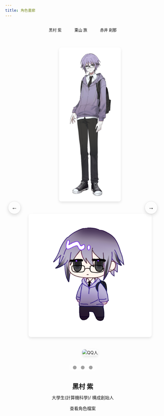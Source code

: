 ```yaml
---
title: 角色畫廊
---
```


<!-- 引入 Glide.js -->
<link rel="stylesheet" href="https://cdn.jsdelivr.net/npm/@glidejs/glide/dist/css/glide.core.min.css">
<link rel="stylesheet" href="https://cdn.jsdelivr.net/npm/@glidejs/glide/dist/css/glide.theme.min.css">
<script src="https://cdn.jsdelivr.net/npm/@glidejs/glide"></script>

<!-- 角色快速跳轉 -->
<div class="character-nav">
  <button class="char-btn active" data-target="hcz">黑村 紫</button>
  <button class="char-btn" data-target="azmt">東山 旅</button>
  <button class="char-btn" data-target="stn">赤井 刹那</button>
  <!-- 可以繼續添加更多角色按鈕 -->
</div>

<!-- 每個角色的輪播圖 -->
<div class="character-slides">
  <!-- 黑村紫的輪播 -->
  <div id="hcz-slider" class="glide character-slider active">
    <div class="glide__track" data-glide-el="track">
      <ul class="glide__slides">
        <!-- 第一張圖片 -->
        <li class="glide__slide">
          <div class="image-container">
            <img src="_Attach/Image/avatar/tachie/hcz-tachie.PNG" alt="黑村紫立繪" />
          </div>
        </li>
        <!-- 第二張圖片 -->
        <li class="glide__slide">
          <div class="image-container">
            <img src="_Attach/Image/HCZ.png" alt="QQ人" />
          </div>
        </li>
        <!-- 第三張圖片 -->
        <li class="glide__slide">
          <div class="image-container">
            <img src="_Attach/Image/IMG_6340.JPG" alt="QQ人" />
          </div>
        </li>
      </ul>
      <!-- 添加導航點 -->
      <div class="glide__bullets" data-glide-el="controls[nav]">
        <button class="glide__bullet" data-glide-dir="=0"></button>
        <button class="glide__bullet" data-glide-dir="=1"></button>
        <button class="glide__bullet" data-glide-dir="=2"></button>
      </div>
      <!-- 添加左右箭頭 -->
      <div class="glide__arrows" data-glide-el="controls">
        <button class="glide__arrow glide__arrow--left" data-glide-dir="<">←</button>
        <button class="glide__arrow glide__arrow--right" data-glide-dir=">">→</button>
      </div>
    </div>
    <!-- 將說明文字移到輪播外部 -->
    <div class="slide-caption">
      <h3>黑村 紫</h3>
      <p>大學生(計算機科學)/ 構成創始人</p>
      <a href="人物設定(DB)/黑村 紫" class="character-link">查看角色檔案</a>
    </div>
  </div>

  <!-- 東山旅的輪播 -->
  <div id="azmt-slider" class="glide character-slider">
    <div class="glide__track" data-glide-el="track">
      <ul class="glide__slides">
        <!-- 第一張圖片 -->
        <li class="glide__slide">
          <div class="image-container">
            <img src="_Attach/Image/avatar/tachie/dsl-tachie.PNG" alt="東山旅立繪" onerror="this.onerror=null; this.src='_Attach/Image/avatar/tachie/dsl-tachie.png';" />
          </div>
        </li>
        <!-- 第二張圖片 -->
        <li class="glide__slide">
          <div class="image-container">
            <img src="_Attach/Image/IMG_6340.JPG" alt="東山旅其他立繪" onerror="this.onerror=null; this.src='_Attach/Image/IMG_6340.jpg';" />
          </div>
        </li>
        <!-- 第三張圖片 -->
        <li class="glide__slide">
          <div class="image-container">
            <img src="_Attach/Image/DSL.png" alt="東山旅其他立繪" onerror="this.onerror=null; this.src='_Attach/Image/DSL.PNG';" />
          </div>
        </li>
      </ul>
      <!-- 添加導航點（修正數量） -->
      <div class="glide__bullets" data-glide-el="controls[nav]">
        <button class="glide__bullet" data-glide-dir="=0"></button>
        <button class="glide__bullet" data-glide-dir="=1"></button>
        <button class="glide__bullet" data-glide-dir="=2"></button>
      </div>
      <!-- 添加左右箭頭 -->
      <div class="glide__arrows" data-glide-el="controls">
        <button class="glide__arrow glide__arrow--left" data-glide-dir="<">←</button>
        <button class="glide__arrow glide__arrow--right" data-glide-dir=">">→</button>
      </div>
    </div>
    <!-- 將說明文字移到輪播外部 -->
    <div class="slide-caption">
      <h3>東山 旅</h3>
      <p>大學生/人類社會的高效低功耗垃圾回收站</p>
      <a href="人物設定(DB)/東山 旅" class="character-link">查看角色檔案</a>
    </div>
  </div>

  <!-- 赤井刹那的輪播 -->
  <div id="stn-slider" class="glide character-slider">
    <div class="glide__track" data-glide-el="track">
      <ul class="glide__slides">
        <!-- 第一張圖片 -->
        <li class="glide__slide">
          <div class="image-container">
            <img src="_Attach/Image/avatar/tachie/stn-tachie.PNG" alt="赤井刹那立繪" onerror="this.onerror=null; this.src='_Attach/Image/avatar/tachie/stn-tachie.png';" />
          </div>
        </li>
        <!-- 第二張圖片 -->
        <li class="glide__slide">
          <div class="image-container">
            <img src="_Attach/Image/Pasted image 20240317143211.png" alt="赤井刹那其他圖片" />
          </div>
        </li>
      </ul>
      <!-- 添加導航點 -->
      <div class="glide__bullets" data-glide-el="controls[nav]">
        <button class="glide__bullet" data-glide-dir="=0"></button>
        <button class="glide__bullet" data-glide-dir="=1"></button>
      </div>
      <!-- 添加左右箭頭 -->
      <div class="glide__arrows" data-glide-el="controls">
        <button class="glide__arrow glide__arrow--left" data-glide-dir="<">←</button>
        <button class="glide__arrow glide__arrow--right" data-glide-dir=">">→</button>
      </div>
    </div>
    <!-- 將說明文字移到輪播外部 -->
    <div class="slide-caption">
      <h3>赤井 刹那</h3>
      <p>仿生人</p>
      <a href="人物設定(DB)/赤井 刹那" class="character-link">查看角色檔案</a>
    </div>
  </div>
</div>

<style>
/* 基本樣式 */
.character-slides {
  position: relative;
  width: 100%;
  max-width: 600px;
  margin: 0 auto;
  text-align: center;
}

.character-slider {
  display: none;
  margin: 20px auto;
  width: 100%;
}

.character-slider.active {
  display: block;
}

.glide__slide {
  display: flex;
  flex-direction: column;
  align-items: center;
  justify-content: center;
  padding: 20px;
}

/* 圖片容器樣式 */
.image-container {
  width: 100%;
  max-width: 400px;
  margin: 0 auto;
  display: flex;
  justify-content: center;
  align-items: center;
}

.glide__slide img {
  max-width: 100%;
  max-height: 500px;
  width: auto;
  height: auto;
  object-fit: contain;
  border-radius: 8px;
  box-shadow: 0 4px 8px rgba(0,0,0,0.1);
}

/* 角色導航樣式 */
.character-nav {
  display: flex;
  justify-content: center;
  flex-wrap: wrap;
  gap: 10px;
  margin: 20px auto;
  max-width: 800px;
}

.char-btn {
  padding: 8px 16px;
  border: 1px solid var(--lightgray);
  border-radius: 20px;
  background: var(--light);
  cursor: pointer;
  transition: all 0.3s ease;
  font-size: 0.9em;
}

.char-btn:hover,
.char-btn.active {
  background: var(--secondary);
  color: var(--light);
}

/* 說明文字樣式 - 完全重寫 */
.slide-caption {
  margin: 20px auto 0;
  text-align: center;
  width: 100%;
  max-width: 400px;
  padding: 10px;
  box-sizing: border-box;
}

/* 隱藏所有Quartz生成的懸停元素 */
.slide-caption h3 a:after,
.slide-caption h3 a:before,
.slide-caption h3:after,
.slide-caption h3:before,
.slide-caption h3 .internal-link:after,
.slide-caption h3 .internal-link:before,
.slide-caption * .heading-anchor:after,
.slide-caption * .heading-anchor:before,
.slide-caption * .internal-link:after,
.slide-caption * .internal-link:before {
  display: none !important;
  opacity: 0 !important;
  content: none !important;
  visibility: hidden !important;
}

/* 完全重置標題樣式 */
.slide-caption h3 {
  display: block;
  width: 100%;
  margin: 0 auto;
  padding: 0;
  text-align: center;
  position: static;
  line-height: 1.5;
  font-size: 1.5em;
}

/* 強制覆蓋任何可能的Quartz樣式 */
.slide-caption h3,
.slide-caption h3 a,
.slide-caption h3 span,
.slide-caption h3 * {
  display: inline !important;
  text-align: center !important;
  position: static !important;
}

/* 確保段落文本也完全居中 */
.slide-caption p {
  display: block;
  width: 100%;
  margin: 10px auto;
  text-align: center;
  color: var(--gray);
}

.character-link {
  display: inline-block;
  margin-top: 10px;
  padding: 5px 10px;
  border-radius: 4px;
  background: var(--secondary);
  color: var(--light);
  text-decoration: none;
  transition: opacity 0.3s ease;
}

.character-link:hover {
  opacity: 0.8;
}

/* 隱藏被篩選的幻燈片 */
.glide__slide.hidden {
  display: none;
}

/* 修改導航箭頭樣式 */
.glide__arrow {
  position: absolute;
  top: 50%;
  transform: translateY(-50%);
  background: var(--light);
  color: var(--secondary);
  border: 1px solid var(--lightgray);
  border-radius: 50%;
  width: 40px;
  height: 40px;
  font-size: 1.2rem;
  cursor: pointer;
  transition: all 0.3s ease;
  z-index: 10;
  display: flex;
  justify-content: center;
  align-items: center;
  padding: 0;
  line-height: 1;
  
  /* 增加陰影效果，提高可見度 */
  box-shadow: 0 2px 10px rgba(0, 0, 0, 0.1);
}

/* 適應日/夜間模式 */
@media (prefers-color-scheme: light) {
  .glide__arrow {
    /* 日間模式下增強陰影 */
    box-shadow: 0 4px 12px rgba(0, 0, 0, 0.15), 0 0 0 1px rgba(0, 0, 0, 0.05);
    /* 確保文字在背景上可見 */
    color: var(--dark);
  }
}

@media (prefers-color-scheme: dark) {
  .glide__arrow {
    /* 夜間模式調整 */
    background: var(--dark);
    color: var(--light);
    border-color: var(--secondary);
    box-shadow: 0 4px 12px rgba(0, 0, 0, 0.3);
  }
}

.glide__arrow:hover {
  background: var(--secondary);
  color: var(--light);
  box-shadow: 0 4px 15px rgba(0, 0, 0, 0.25);
}

.glide__arrow--left {
  left: 10px;
}

.glide__arrow--right {
  right: 10px;
}

/* 修改 glide__track 容器，增加底部間距 */
.glide__track {
  position: relative;
  padding-bottom: 40px; /* 為導航點留出空間 */
}

/* 重新定位導航點 */
.glide__bullets {
  position: absolute;
  bottom: 10px; /* 從底部向上移動 */
  left: 50%;
  transform: translateX(-50%);
  display: flex;
  gap: 0.5rem;
  z-index: 5; /* 確保在其他元素上方 */
  padding: 5px 10px;
  border-radius: 20px;
  background-color: rgba(255, 255, 255, 0.5); /* 半透明背景增強可見度 */
}

/* 適應暗色模式的導航點背景 */
@media (prefers-color-scheme: dark) {
  .glide__bullets {
    background-color: rgba(0, 0, 0, 0.5);
  }
}

/* 增加輪播容器和說明文字的間距 */
.character-slider {
  margin-bottom: 30px;
}

.slide-caption {
  margin-top: 20px; /* 增加與導航點的距離 */
  padding-top: 5px;
  border-top: 1px solid var(--lightgray); /* 添加分隔線增強視覺區分 */
}

/* 增強導航點可視性 */
.glide__bullet {
  width: 12px;
  height: 12px;
  opacity: 0.7;
  background-color: #777;
  border: none;
  border-radius: 50%;
  margin: 0 3px;
  padding: 0;
  cursor: pointer;
}

.glide__bullet--active {
  opacity: 1;
  background-color: var(--secondary);
  transform: scale(1.3);
}

/* 修正輪播容器和內容的對齊問題 */
.glide, .glide__track, .glide__slides {
  width: 100%;
  margin: 0 auto;
}

.glide__slides {
  align-items: center;
  justify-content: center;
}

/* 全局覆蓋Quartz的標題樣式 - 更強力的選擇器 */
body .article .content h1, 
body .article .content h2,
body .article .content h3,
body .article .content h4,
body .article .content h5,
body .article .content h6,
body .article .content .slide-caption h3,
.article .content h1,
.article .content h2,
.article .content h3,
.article .content h4,
.article .content h5,
.article .content h6,
.article .content .slide-caption h3 {
  text-align: center !important;
}

/* 徹底禁用所有的懸停圖標 */
body .article a.internal-link::after,
body .article a.tag::after,
body .article a.heading-anchor::after,
body .article .slide-caption a::after,
body .article .slide-caption h3::after,
.article a.internal-link::after,
.article a.tag::after,
.article a.heading-anchor::after,
.article .slide-caption a::after,
.article .slide-caption h3::after {
  display: none !important;
  content: none !important;
  opacity: 0 !important;
  visibility: hidden !important;
}

/* 清除任何可能的浮動影響 */
.slide-caption:after {
  content: "";
  display: table;
  clear: both;
}

/* 強制所有文本元素居中對齊 */
.slide-caption *,
.slide-caption h3,
.slide-caption p,
.slide-caption a {
  text-align: center !important;
  display: block !important;
  margin-left: auto !important;
  margin-right: auto !important;
}

/* 為確保懸停圖標絕對不顯示，使用更激進的方式 */
.slide-caption h3:before,
.slide-caption h3:after,
.slide-caption a:before,
.slide-caption a:after {
  position: absolute !important;
  width: 0 !important;
  height: 0 !important;
  opacity: 0 !important;
  overflow: hidden !important;
  pointer-events: none !important;
  z-index: -9999 !important;
  content: "" !important;
}
</style>

<script>
// 確保腳本只會執行一次的標記
if (typeof window.characterGalleryInitialized === 'undefined') {
  window.characterGalleryInitialized = false;
}

// 初始化函數
function initCharacterGallery() {
  // 避免重複初始化
  if (window.characterGalleryInitialized) return;
  window.characterGalleryInitialized = true;

  // 檢查 Glide.js 是否已加載
  if (typeof Glide === 'undefined') {
    console.error('Glide.js 未加載，嘗試重新加載...');
    // 嘗試重新加載 Glide.js
    const glideScript = document.createElement('script');
    glideScript.src = 'https://cdn.jsdelivr.net/npm/@glidejs/glide';
    glideScript.onload = initCharacterGallery;
    document.head.appendChild(glideScript);
    return;
  }

  console.log('初始化角色畫廊...');
  
  // 初始化所有輪播
  const sliders = {};
  
  function initSliders() {
    document.querySelectorAll('.character-slider').forEach(slider => {
      const id = slider.id;
      
      // 如果已經初始化過，先銷毀
      if (sliders[id]) {
        sliders[id].destroy();
      }
      
      // 重新初始化
      try {
        console.log(`初始化輪播: ${id}`);
        sliders[id] = new Glide(`#${id}`, {
          type: 'carousel',
          perView: 1,
          focusAt: 'center',
          gap: 0,
          autoplay: 5000,
          hoverpause: true,
          animationDuration: 800
        }).mount();
      } catch (e) {
        console.error(`初始化輪播 ${id} 失敗:`, e);
      }
    });
  }
  
  // 首次初始化
  initSliders();
  
  // 窗口大小變化時重新初始化
  window.addEventListener('resize', function() {
    // 使用防抖技術，避免頻繁調用
    clearTimeout(window.resizeTimer);
    window.resizeTimer = setTimeout(function() {
      // 獲取當前活動的角色ID
      const activeSlider = document.querySelector('.character-slider.active');
      const activeId = activeSlider ? activeSlider.id.replace('-slider', '') : 'hcz';
      
      // 重新初始化所有輪播
      initSliders();
      
      // 確保當前活動的角色保持顯示
      showCharacter(activeId);
    }, 250);
  });

  // 顯示特定角色的函數
  function showCharacter(targetId) {
    // 更新按鈕狀態
    document.querySelectorAll('.char-btn').forEach(btn => {
      if (btn.getAttribute('data-target') === targetId) {
        btn.classList.add('active');
      } else {
        btn.classList.remove('active');
      }
    });

    // 切換輪播顯示
    document.querySelectorAll('.character-slider').forEach(slider => {
      if (slider.id === `${targetId}-slider`) {
        slider.classList.add('active');
        
        // 確保該輪播已初始化並更新
        if (sliders[slider.id]) {
          setTimeout(() => {
            console.log(`更新輪播: ${slider.id}`);
            sliders[slider.id].update();
          }, 50); // 給DOM一些時間來響應切換
        }
      } else {
        slider.classList.remove('active');
      }
    });
  }

  // 處理按鈕點擊
  document.querySelectorAll('.char-btn').forEach(button => {
    button.addEventListener('click', function() {
      const targetId = this.getAttribute('data-target');
      console.log(`點擊角色按鈕: ${targetId}`);
      
      // 更新活動角色
      showCharacter(targetId);
      
      // 更新 URL
      history.pushState(null, '', `#${targetId}`);
    });
  });

  // 處理 URL 錨點跳轉
  function handleHash() {
    const hash = window.location.hash.substring(1);
    if (hash) {
      console.log(`從 URL 錨點跳轉到: ${hash}`);
      // 檢查是否有與錨點匹配的按鈕
      const targetButton = document.querySelector(`.char-btn[data-target="${hash}"]`);
      if (targetButton) {
        targetButton.click();
      }
    }
  }

  // 監聽 URL 變化
  window.addEventListener('hashchange', handleHash);
  
  // 初始加載時檢查錨點
  handleHash();
}

// 使用多種方法確保腳本能夠正確執行
document.addEventListener('DOMContentLoaded', function() {
  // 如果 Glide.js 已加載，立即初始化
  if (typeof Glide !== 'undefined') {
    initCharacterGallery();
  } else {
    // 否則等待一小段時間再嘗試
    setTimeout(initCharacterGallery, 200);
  }
});

// 備份方案：頁面加載完成後再次嘗試初始化
window.addEventListener('load', initCharacterGallery);

// 最後的防禦線：如果一切都失敗了，在 2 秒後再次嘗試
setTimeout(initCharacterGallery, 2000);
</script> 
